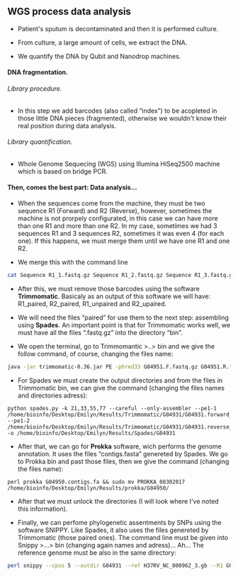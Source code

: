 ## WGS process data analysis

- Patient's sputum is decontaminated and then it is performed culture.

- From culture, a large amount of cells, we extract the DNA.

- We quantify the DNA by Qubit and Nanodrop machines.

#### DNA fragmentation.

###### Library procedure. 

- In this step we add barcodes (also called “index”) to be acopleted in those little DNA pieces (fragmented), otherwise we wouldn't know their real position during data analysis.

###### Library quantification.

- Whole Genome Sequecing (WGS) using Illumina HiSeq2500 machine which is based on bridge PCR.

#### Then, comes the best part: Data analysis...

- When the sequences come from the machine, they must be two sequence R1 (Forward) and R2 (Reverse), however, sometimes the machine is not prorpely configurated, in this case we can have more than one R1 and more than one R2. In my case, sometimes we had 3 sequences R1 and 3 sequences R2, sometimes it was even 4 (for each one). If this happens, we must merge them until we have one R1 and one R2.

- We merge this with the command line 

```sh
cat Sequence R1_1.fastq.gz Sequence R1_2.fastq.gz Sequence R1_3.fastq.gz > Sequence R1.fastq.gz && Sequence R2_1.fastq.gz Sequence R2_2.fastq.gz Sequence R2_3.fastq.gz > Sequence R2.fastq.gz
```


- After this, we must remove those barcodes using the software **Trimmomatic**. Basicaly as an output of this software we will have: R1_paired, R2_paired, R1_unpaired and R2_upaired. 

- We will need the files “paired” for use them to the next step: assembling using **Spades**. An important point is that for Trimmomatic works well, we must have all the files “.fastq.gz” into the directory “bin”.

- We open the terminal, go to Trimmomantic >..> bin and we give the follow command, of course, changing the files name: 

```sh
java -jar trimmomatic-0.36.jar PE -phred33 G04951.F.fastq.gz G04951.R.fastq.gz G04951.forward_paired.fq.gz G04951.forward_unpaired.fq.gz G04951.reverse_paired.fq.gz G04951.reverse_unpaired.fq.gz ILLUMINACLIP:NexteraPE-PE.fa:2:30:10 LEADING:3 TRAILING:3 SLIDINGWINDOW:4:15 MINLEN:36 && java -jar trimmomatic-0.36.jar PE -phred33 G04952.F.fastq.gz G04952.R.fastq.gz G04952.forward_paired.fq.gz G04952.forward_unpaired.fq.gz G04952.reverse_paired.fq.gz G04952.reverse_unpaired.fq.gz ILLUMINACLIP:NexteraPE-PE.fa:2:30:10 LEADING:3 TRAILING:3 SLIDINGWINDOW:4:15 MINLEN:36”
```

- For Spades we must create the output directories and from the files in Trimmomatic bin, we can give the command (changing the files names and directories adress): 

```
python spades.py -k 21,33,55,77 --careful --only-assembler --pe1-1 /home/bioinfo/Desktop/Emilyn/Results/Trimmomatic/G04931/G04931.forward_paired.fq.gz --pe1-2 /home/bioinfo/Desktop/Emilyn/Results/Trimmomatic/G04931/G04931.reverse_paired.fq.gz -o /home/bioinfo/Desktop/Emilyn/Results/Spades/G04931
```

- After that, we can go for **Prokka** software, wich performs the genome annotation. It uses the files “contigs.fasta” genereted by Spades. We go to Prokka bin and past those files, then we give the command (changing the files name): 

```
perl prokka G04950.contigs.fa && sudo mv PROKKA_08302017 /home/bioinfo/Desktop/Emilyn/Results/prokka/G04950/

```


- After that we must unlock the directories (I will look where I've noted this information).

- Finally, we can perfome phylogenetic assentments by SNPs using the software SNIPPY. Like Spades, it also uses the files genereted by Trimmomatic (those paired ones). The command line must be given into Snippy >...> bin (changing again names and adress)... Ah... The reference genome must be also in the same directory: 

```sh
perl snippy --cpus 5 --outdir G04931 --ref H37RV_NC_000962_3.gb --R1 G04931.forward_paired.fq.gz --R2 G04931.reverse_paired.fq.gz && perl snippy --cpus 5 --outdir G04932 --ref H37RV_NC_000962_3.gb --R1 G04932.forward_paired.fq.gz --R2 G04932.reverse_paired.fq.gz && perl snippy --cpus 5 --outdir G04933 --ref H37RV_NC_000962_3.gb --R1 G04933.forward_paired.fq.gz --R2 G04933.reverse_paired.fq.gz && perl snippy --cpus 5 --outdir G04934 --ref H37RV_NC_000962_3.gb --R1
```
